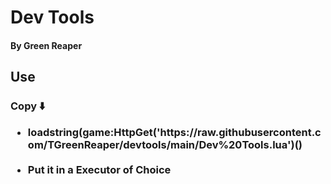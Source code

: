 <h1> Dev Tools </h1>
<h4> By Green Reaper</h4>

<h2> Use </h2>
<h3> Copy ⬇️
<ul>
<li>loadstring(game:HttpGet('https://raw.githubusercontent.com/TGreenReaper/devtools/main/Dev%20Tools.lua')()</li>
  <br>
  <li>Put it in a Executor of Choice</li>
</ul>
